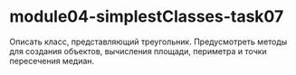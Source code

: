# module04-simplestClasses-task07
Описать класс, представляющий треугольник.  Предусмотреть методы для создания объектов, вычисления площади, периметра и точки пересечения медиан.
